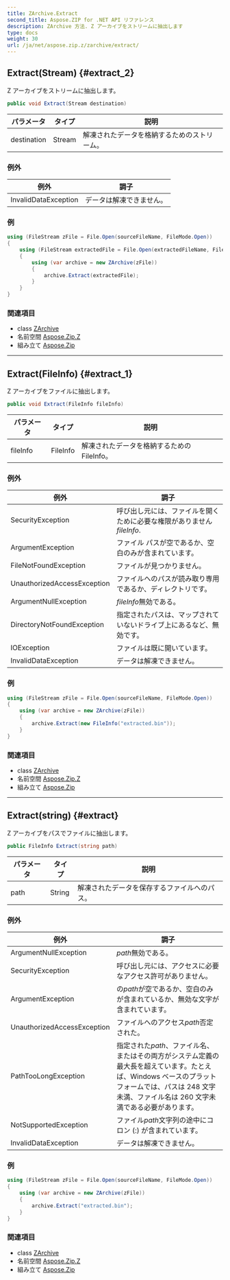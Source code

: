 ```yaml
---
title: ZArchive.Extract
second_title: Aspose.ZIP for .NET API リファレンス
description: ZArchive 方法. Z アーカイブをストリームに抽出します
type: docs
weight: 30
url: /ja/net/aspose.zip.z/zarchive/extract/
---
```

## Extract(Stream) {#extract_2}

Z アーカイブをストリームに抽出します。

```csharp
public void Extract(Stream destination)
```

| パラメータ | タイプ | 説明 |
| --- | --- | --- |
| destination | Stream | 解凍されたデータを格納するためのストリーム。 |

### 例外

| 例外 | 調子 |
| --- | --- |
| InvalidDataException | データは解凍できません。 |

### 例

```csharp
using (FileStream zFile = File.Open(sourceFileName, FileMode.Open))
{
    using (FileStream extractedFile = File.Open(extractedFileName, FileMode.Create))
    {
        using (var archive = new ZArchive(zFile))
        {
            archive.Extract(extractedFile);
        }
    }
}
```

### 関連項目

* class [ZArchive](../)
* 名前空間 [Aspose.Zip.Z](../../zarchive/)
* 組み立て [Aspose.Zip](../../../)

---

## Extract(FileInfo) {#extract_1}

Z アーカイブをファイルに抽出します。

```csharp
public void Extract(FileInfo fileInfo)
```

| パラメータ | タイプ | 説明 |
| --- | --- | --- |
| fileInfo | FileInfo | 解凍されたデータを格納するための FileInfo。 |

### 例外

| 例外 | 調子 |
| --- | --- |
| SecurityException | 呼び出し元には、ファイルを開くために必要な権限がありません*fileInfo*. |
| ArgumentException | ファイル パスが空であるか、空白のみが含まれています。 |
| FileNotFoundException | ファイルが見つかりません。 |
| UnauthorizedAccessException | ファイルへのパスが読み取り専用であるか、ディレクトリです。 |
| ArgumentNullException | *fileInfo*無効である。 |
| DirectoryNotFoundException | 指定されたパスは、マップされていないドライブ上にあるなど、無効です。 |
| IOException | ファイルは既に開いています。 |
| InvalidDataException | データは解凍できません。 |

### 例

```csharp
using (FileStream zFile = File.Open(sourceFileName, FileMode.Open))
{
    using (var archive = new ZArchive(zFile))
    {
        archive.Extract(new FileInfo("extracted.bin"));
    }
}
```

### 関連項目

* class [ZArchive](../)
* 名前空間 [Aspose.Zip.Z](../../zarchive/)
* 組み立て [Aspose.Zip](../../../)

---

## Extract(string) {#extract}

Z アーカイブをパスでファイルに抽出します。

```csharp
public FileInfo Extract(string path)
```

| パラメータ | タイプ | 説明 |
| --- | --- | --- |
| path | String | 解凍されたデータを保存するファイルへのパス。 |

### 例外

| 例外 | 調子 |
| --- | --- |
| ArgumentNullException | *path*無効である。 |
| SecurityException | 呼び出し元には、アクセスに必要なアクセス許可がありません。 |
| ArgumentException | の*path*が空であるか、空白のみが含まれているか、無効な文字が含まれています。 |
| UnauthorizedAccessException | ファイルへのアクセス*path*否定された。 |
| PathTooLongException | 指定された*path*、ファイル名、またはその両方がシステム定義の最大長を超えています。たとえば、Windows ベースのプラットフォームでは、パスは 248 文字未満、ファイル名は 260 文字未満である必要があります。 |
| NotSupportedException | ファイル*path*文字列の途中にコロン (:) が含まれています。 |
| InvalidDataException | データは解凍できません。 |

### 例

```csharp
using (FileStream zFile = File.Open(sourceFileName, FileMode.Open))
{
    using (var archive = new ZArchive(zFile))
    {
        archive.Extract("extracted.bin");
    }
}
```

### 関連項目

* class [ZArchive](../)
* 名前空間 [Aspose.Zip.Z](../../zarchive/)
* 組み立て [Aspose.Zip](../../../)


